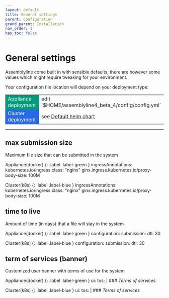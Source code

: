 ```yaml
---
layout: default
title: General settings
parent: Configuration
grand_parent: Installation
nav_order: 1
has_toc: false
---
```


# General settings

Assemblyline come built in with sensible defaults, there are however some values which might require tweaking for your environment.

Your configuration file location will depend on your deployment type:

<table>
<tr>
<td style="background-color:#009c7b"><text style="color:white;">Appliance deployment</text></td>
<td> edit `$HOME/assemblyline4_beta_4/config/config.yml` </td>
</tr>
<tr>
<td style="background-color:#2869e6"><text style="color:white;">Cluster deployment</text></td>
<td> see <a href="https://github.com/CybercentreCanada/assemblyline-helm-chart/blob/master/assemblyline/values.yaml"> Default helm chart</a> </td>
</tr>
</table>

<hr>

## max submission size
Maximum file size that can be submitted in the system

Appliance(docker)
{: .label .label-green }
    ingressAnnotations:
        kubernetes.io/ingress.class: "nginx"
        ginx.ingress.kubernetes.io/proxy-body-size: 100M

Cluster(k8s)
{: .label .label-blue }
    ingressAnnotations:
        kubernetes.io/ingress.class: "nginx"
        ginx.ingress.kubernetes.io/proxy-body-size: 100M


## time to live
Amount of time (in days) that a file will stay in the system

Appliance(docker)
{: .label .label-green }
    configuration:
        submission:
            dtl: 30

Cluster(k8s)
{: .label .label-blue }
    configuration:
        submission:
            dtl: 30

## term of services (banner)
Customized user banner with terms of use for the system

Appliance(docker)
{: .label .label-green }
    ui:
        tos: | 
            ### *Terms of services*

Cluster(k8s)
{: .label .label-blue }
    ui:
        tos: | 
            ### *Terms of services*